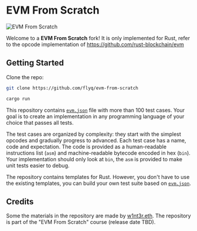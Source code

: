 # EVM From Scratch

![EVM From Scratch](.github/logo.png)

Welcome to a **EVM From Scratch** fork! It is only implemented for Rust, refer to the opcode implementation of https://github.com/rust-blockchain/evm

## Getting Started

Clone the repo:

```sh
git clone https://github.com/flyq/evm-from-scratch

cargo run
```

This repository contains [`evm.json`](./evm.json) file with more than 100 test cases. Your goal is to create an implementation in any programming language of your choice that passes all tests.

The test cases are organized by complexity: they start with the simplest opcodes and gradually progress to advanced. Each test case has a name, code and expectation. The code is provided as a human-readable instructions list (`asm`) and machine-readable bytecode encoded in hex (`bin`). Your implementation should only look at `bin`, the `asm` is provided to make unit tests easier to debug.

The repository contains templates for Rust. However, you don't have to use the existing templates, you can build your own test suite based on [`evm.json`](./evm.json).

## Credits

Some the materials in the repository are made by [w1nt3r.eth](https://twitter.com/w1nt3r_eth). The repository is part of the "EVM From Scratch" course (release date TBD).
